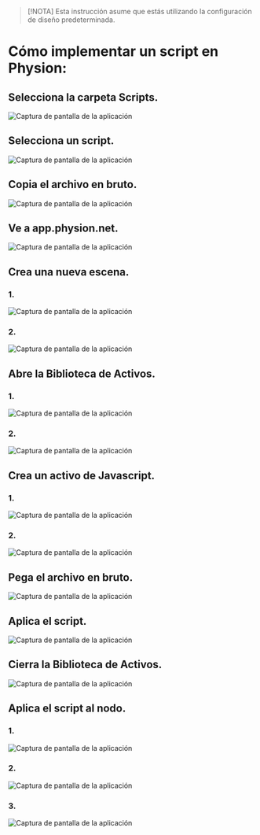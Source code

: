 > [!NOTA]
> Esta instrucción asume que estás utilizando la configuración de diseño predeterminada.
# Cómo implementar un script en Physion:
## Selecciona la carpeta Scripts.
![Captura de pantalla de la aplicación](IMAGES/1.png)
## Selecciona un script.
![Captura de pantalla de la aplicación](IMAGES/2.png)
## Copia el archivo en bruto.
![Captura de pantalla de la aplicación](IMAGES/3.png)
## Ve a app.physion.net.
![Captura de pantalla de la aplicación](IMAGES/4.png)
## Crea una nueva escena.
### 1.
![Captura de pantalla de la aplicación](IMAGES/5.png)
### 2.
![Captura de pantalla de la aplicación](IMAGES/6.png)
## Abre la Biblioteca de Activos.
### 1.
![Captura de pantalla de la aplicación](IMAGES/7.png)
### 2.
![Captura de pantalla de la aplicación](IMAGES/8.png)
## Crea un activo de Javascript.
### 1.
![Captura de pantalla de la aplicación](IMAGES/9.png)
### 2.
![Captura de pantalla de la aplicación](IMAGES/10.png)
## Pega el archivo en bruto.
![Captura de pantalla de la aplicación](IMAGES/11.png)
## Aplica el script.
![Captura de pantalla de la aplicación](IMAGES/12.png)
## Cierra la Biblioteca de Activos.
![Captura de pantalla de la aplicación](IMAGES/13.png)
## Aplica el script al nodo.
### 1.
![Captura de pantalla de la aplicación](IMAGES/14.png)
### 2.
![Captura de pantalla de la aplicación](IMAGES/15.png)
### 3.
![Captura de pantalla de la aplicación](IMAGES/16.png)

